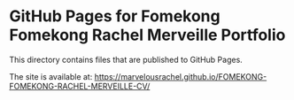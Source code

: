 # GitHub Pages for Fomekong Fomekong Rachel Merveille Portfolio

This directory contains files that are published to GitHub Pages.

The site is available at: https://marvelousrachel.github.io/FOMEKONG-FOMEKONG-RACHEL-MERVEILLE-CV/
